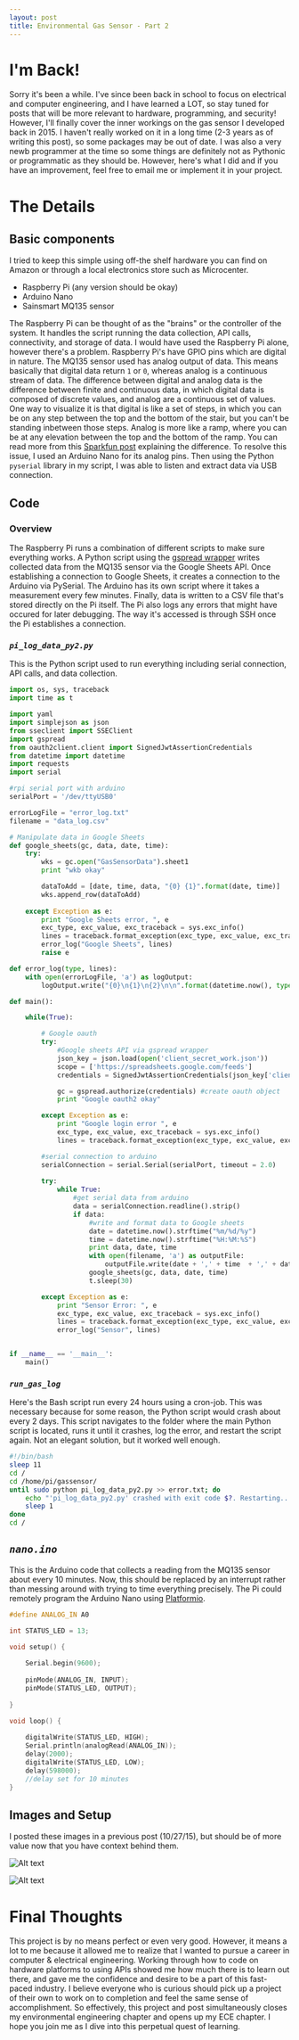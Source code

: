 ```yaml
---
layout: post
title: Environmental Gas Sensor - Part 2
---
```


# I'm Back!

Sorry it's been a while. I've since been back in school to focus on electrical and computer engineering, and I have learned a LOT, so stay tuned for posts that will be more relevant to hardware, programming, and security! However, I'll finally cover the inner workings on the gas sensor I developed back in 2015. I haven't really worked on it in a long time (2-3 years as of writing this post), so some packages may be out of date. I was also a very newb programmer at the time so some things are definitely not as Pythonic or programmatic as they should be. However, here's what I did and if you have an improvement, feel free to email me or implement it in your project.


# The Details
## Basic components

I tried to keep this simple using off-the shelf hardware you can find on Amazon or through a local electronics store such as Microcenter.

* Raspberry Pi (any version should be okay)
* Arduino Nano
* Sainsmart MQ135 sensor

The Raspberry Pi can be thought of as the "brains" or the controller of the system. It handles the script running the data collection, API calls, connectivity, and storage of data. I would have used the Raspberry Pi alone, however there's a problem. Raspberry Pi's have GPIO pins which are digital in nature. The MQ135 sensor used has analog output of data. This means basically that digital data return `1` or `0`, whereas analog is a continuous stream of data. The difference between digital and analog data is the difference between finite and continuous data, in which digital data is composed of discrete values, and analog are a continuous set of values. One way to visualize it is that digital is like a set of steps, in which you can be on any step between the top and the bottom of the stair, but you can't be standing inbetween those steps. Analog is more like a ramp, where you can be at any elevation between the top and the bottom of the ramp. You can read more from this [Sparkfun post](https://learn.sparkfun.com/tutorials/analog-vs-digital) explaining the difference. To resolve this issue, I used an Arduino Nano for its analog pins. Then using the Python `pyserial` library in my script, I was able to listen and extract data via USB connection.


## Code
### Overview
The Raspberry Pi runs a combination of different scripts to make sure everything works. A Python script using the [gspread wrapper](https://github.com/burnash/gspread) writes collected data from the MQ135 sensor via the Google Sheets API. Once establishing a connection to Google Sheets, it creates a connection to the Arduino via PySerial. The Arduino has its own script where it takes a measurement every few minutes. Finally, data is written to a CSV file that's stored directly on the Pi itself. The Pi also logs any errors that might have occured for later debugging. The way it's accessed is through SSH once the Pi establishes a connection.




### _`pi_log_data_py2.py`_

This is the Python script used to run everything including serial connection, API calls, and data collection.

```python
import os, sys, traceback
import time as t

import yaml
import simplejson as json
from sseclient import SSEClient
import gspread
from oauth2client.client import SignedJwtAssertionCredentials
from datetime import datetime
import requests
import serial

#rpi serial port with arduino
serialPort = '/dev/ttyUSB0'

errorLogFile = "error_log.txt"
filename = "data_log.csv"

# Manipulate data in Google Sheets
def google_sheets(gc, data, date, time):
    try:
        wks = gc.open("GasSensorData").sheet1
        print "wkb okay"

        dataToAdd = [date, time, data, "{0} {1}".format(date, time)]
        wks.append_row(dataToAdd)
    
    except Exception as e:
        print "Google Sheets error, ", e
        exc_type, exc_value, exc_traceback = sys.exc_info()
        lines = traceback.format_exception(exc_type, exc_value, exc_traceback)
        error_log("Google Sheets", lines)
        raise e

def error_log(type, lines):
    with open(errorLogFile, 'a') as logOutput:
        logOutput.write("{0}\n{1}\n{2}\n\n".format(datetime.now(), type, str(lines)))

def main():

    while(True):

        # Google oauth
        try:
            #Google sheets API via gspread wrapper
            json_key = json.load(open('client_secret_work.json'))
            scope = ['https://spreadsheets.google.com/feeds']
            credentials = SignedJwtAssertionCredentials(json_key['client_email'], bytes(json_key['private_key']), scope)

            gc = gspread.authorize(credentials) #create oauth object
            print "Google oauth2 okay"

        except Exception as e:
            print "Google login error ", e
            exc_type, exc_value, exc_traceback = sys.exc_info()
            lines = traceback.format_exception(exc_type, exc_value, exc_traceback)

        #serial connection to arduino
        serialConnection = serial.Serial(serialPort, timeout = 2.0)
        
        try:
            while True:
                #get serial data from arduino
                data = serialConnection.readline().strip()
                if data:
                    #write and format data to Google sheets
                    date = datetime.now().strftime("%m/%d/%y")
                    time = datetime.now().strftime("%H:%M:%S")
                    print data, date, time
                    with open(filename, 'a') as outputFile:
                        outputFile.write(date + ',' + time  + ',' + data + '\n')
                    google_sheets(gc, data, date, time)
                    t.sleep(30)

        except Exception as e:
            print "Sensor Error: ", e
            exc_type, exc_value, exc_traceback = sys.exc_info()
            lines = traceback.format_exception(exc_type, exc_value, exc_traceback)
            error_log("Sensor", lines)


if __name__ == '__main__':
    main()

```



### _`run_gas_log`_

Here's the Bash script run every 24 hours using a cron-job. This was necessary because for some reason, the Python script would crash about every 2 days. This script navigates to the folder where the main Python script is located, runs it until it crashes, log the error, and restart the script again. Not an elegant solution, but it worked well enough.

```bash
#!/bin/bash
sleep 11
cd /
cd /home/pi/gassensor/
until sudo python pi_log_data_py2.py >> error.txt; do
    echo "'pi_log_data_py2.py' crashed with exit code $?. Restarting..." >&2
    sleep 1
done
cd /
```



## _`nano.ino`_

This is the Arduino code that collects a reading from the MQ135 sensor about every 10 minutes. Now, this should be replaced by an interrupt rather than messing around with trying to time everything precisely. The Pi could remotely program the Arduino Nano using [Platformio](http://platformio.org/).


```C++
#define ANALOG_IN A0

int STATUS_LED = 13;

void setup() {
    
    Serial.begin(9600);
    
    pinMode(ANALOG_IN, INPUT);
    pinMode(STATUS_LED, OUTPUT);
    
}

void loop() {
    
    digitalWrite(STATUS_LED, HIGH);
    Serial.println(analogRead(ANALOG_IN));
    delay(2000);
    digitalWrite(STATUS_LED, LOW);
    delay(598000);
    //delay set for 10 minutes
}
```

## Images and Setup
I posted these images in a previous post (10/27/15), but should be of more value now that you have context behind them.

![Alt text](https://raw.githubusercontent.com/quickbrownfox319/quickbrownfox319.github.io/master/images/20151027/gasmonitor-pi.jpg "Raspberry Pi 2 controller")

![Alt text](https://raw.githubusercontent.com/quickbrownfox319/quickbrownfox319.github.io/master/images/20151027/gasmonitor-nano.jpg "Arduino Nano with MQ135 gas sensor")

# Final Thoughts
This project is by no means perfect or even very good. However, it means a lot to me because it allowed me to realize that I wanted to pursue a career in computer & electrical engineering. Working through how to code on hardware platforms to using APIs showed me how much there is to learn out there, and gave me the confidence and desire to be a part of this fast-paced industry. I believe everyone who is curious should pick up a project of their own to work on to completion and feel the same sense of accomplishment. So effectively, this project and post simultaneously closes my environmental engineering chapter and opens up my ECE chapter. I hope you join me as I dive into this perpetual quest of learning.